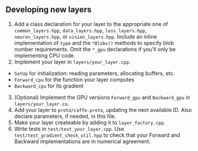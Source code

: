 Developing new layers
---------------------

1. Add a class declaration for your layer to the appropriate one of `common_layers.hpp`, `data_layers.hpp`, `loss_layers.hpp`, `neuron_layers.hpp`, or `vision_layers.hpp`. Include an inline implementation of `type` and the `*Blobs()` methods to specify blob number requirements. Omit the `*_gpu` declarations if you'll only be implementing CPU code.
2. Implement your layer in `layers/your_layer.cpp`.
  * `SetUp` for initialization: reading parameters, allocating buffers, etc.
  * `Forward_cpu` for the function your layer computes
  * `Backward_cpu` for its gradient
3. (Optional) Implement the GPU versions `Forward_gpu` and `Backward_gpu` in `layers/your_layer.cu`.
4. Add your layer to `proto/caffe.proto`, updating the next available ID. Also declare parameters, if needed, in this file.
5. Make your layer createable by adding it to `layer_factory.cpp`.
6. Write tests in `test/test_your_layer.cpp`. Use `test/test_gradient_check_util.hpp` to check that your Forward and Backward implementations are in numerical agreement.
